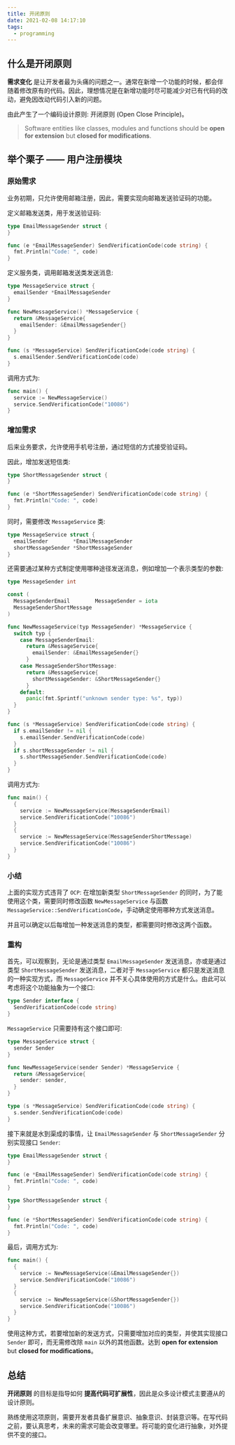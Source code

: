 ```yaml
---
title: 开闭原则
date: 2021-02-08 14:17:10
tags:
  - programming
---
```


## 什么是开闭原则

**需求变化** 是让开发者最为头痛的问题之一。通常在新增一个功能的时候，都会伴随着修改原有的代码。因此，理想情况是在新增功能时尽可能减少对已有代码的改动，避免因改动代码引入新的问题。

由此产生了一个编码设计原则: 开闭原则 (Open Close Principle)。

> Software entities like classes, modules and functions should be **open for extension** but **closed for modifications**.

## 举个栗子 —— 用户注册模块

### 原始需求

业务初期，只允许使用邮箱注册，因此，需要实现向邮箱发送验证码的功能。

定义邮箱发送类，用于发送验证码:

``` go
type EmailMessageSender struct {
}

func (e *EmailMessageSender) SendVerificationCode(code string) {
  fmt.Println("Code: ", code)
}
```

定义服务类，调用邮箱发送类发送消息:

``` go
type MessageService struct {
  emailSender *EmailMessageSender
}

func NewMessageService() *MessageService {
  return &MessageService{
    emailSender: &EmailMessageSender{}
  }
}

func (s *MessageService) SendVerificationCode(code string) {
  s.emailSender.SendVerificationCode(code)
}
```

调用方式为:

``` go
func main() {
  service := NewMessageService()
  service.SendVerificationCode("10086")
}
```

### 增加需求

后来业务要求，允许使用手机号注册，通过短信的方式接受验证码。

因此，增加发送短信类:

``` go
type ShortMessageSender struct {
}

func (e *ShortMessageSender) SendVerificationCode(code string) {
  fmt.Println("Code: ", code)
}
```

同时，需要修改 `MessageService` 类:

``` go
type MessageService struct {
  emailSender        *EmailMessageSender
  shortMessageSender *ShortMessageSender
}
```

还需要通过某种方式制定使用哪种途径发送消息，例如增加一个表示类型的参数:

``` go
type MessageSender int

const (
  MessageSenderEmail        MessageSender = iota
  MessageSenderShortMessage
)

func NewMessageService(typ MessageSender) *MessageService {
  switch typ {
    case MessageSenderEmail:
      return &MessageService{
        emailSender: &EmailMessageSender{}
      }
    case MessageSenderShortMessage:
      return &MessageService{
        shortMessageSender: &ShortMessageSender{}
      }
    default:
      panic(fmt.Sprintf("unknown sender type: %s", typ))
  }
}

func (s *MessageService) SendVerificationCode(code string) {
  if s.emailSender != nil {
    s.emailSender.SendVerificationCode(code)
  }
  if s.shortMessageSender != nil {
    s.shortMessageSender.SendVerificationCode(code)
  }
}
```

调用方式为:

``` go
func main() {
  {
    service := NewMessageService(MessageSenderEmail)
    service.SendVerificationCode("10086")
  }
  {
    service := NewMessageService(MessageSenderShortMessage)
    service.SendVerificationCode("10086")
  }
}
```

### 小结

上面的实现方式违背了 `OCP`: 在增加新类型 `ShortMessageSender` 的同时，为了能使用这个类，需要同时修改函数 `NewMessageService` 与函数 `MessageService::SendVerificationCode`，手动确定使用哪种方式发送消息。

并且可以确定以后每增加一种发送消息的类型，都需要同时修改这两个函数。

### 重构

首先，可以观察到，无论是通过类型 `EmailMessageSender` 发送消息，亦或是通过类型 `ShortMessageSender` 发送消息，二者对于 `MessageService` 都只是发送消息的一种实现方式，而 `MessageService` 并不关心具体使用的方式是什么。由此可以考虑将这个功能抽象为一个接口:

``` go
type Sender interface {
  SendVerificationCode(code string)
}
```

`MessageService` 只需要持有这个接口即可:

``` go
type MessageService struct {
  sender Sender
}

func NewMessageService(sender Sender) *MessageService {
  return &MessageService{
    sender: sender,
  }
}

type (s *MessageService) SendVerificationCode(code string) {
  s.sender.SendVerificationCode(code)
}
```

接下来就是水到渠成的事情，让 `EmailMessageSender` 与 `ShortMessageSender` 分别实现接口 `Sender`:

``` go
type EmailMessageSender struct {
}

func (e *EmailMessageSender) SendVerificationCode(code string) {
  fmt.Println("Code: ", code)
}

type ShortMessageSender struct {
}

func (e *ShortMessageSender) SendVerificationCode(code string) {
  fmt.Println("Code: ", code)
}
```

最后，调用方式为:

``` go
func main() {
  {
    service := NewMessageService(&EmailMessageSender{})
    service.SendVerificationCode("10086")
  }
  {
    service := NewMessageService(&ShortMessageSender{})
    service.SendVerificationCode("10086")
  }
}
```

使用这种方式，若要增加新的发送方式，只需要增加对应的类型，并使其实现接口 `Sender` 即可，而无需修改除 `main` 以外的其他函数。达到 **open for extension** but **closed for modifications**。

## 总结

**开闭原则** 的目标是指导如何 **提高代码可扩展性**，因此是众多设计模式主要遵从的设计原则。

熟练使用这项原则，需要开发者具备扩展意识、抽象意识、封装意识等。在写代码之前，要认真思考，未来的需求可能会改变哪里。将可能的变化进行抽象，对外提供不变的接口。
